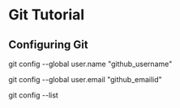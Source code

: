# Git Tutorial 

## Configuring Git

git config --global user.name "github_username"

git config --global user.email "github_emailid"

git config --list
